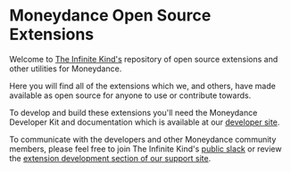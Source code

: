 # Moneydance Open Source Extensions

Welcome to [The Infinite Kind's](https://infinitekind.com) repository of open source extensions and other utilities for Moneydance.

Here you will find all of the extensions which we, and others, have made available as open source for anyone to use or contribute towards.

To develop and build these extensions you'll need the Moneydance Developer Kit and documentation which is available at our [developer site](https://infinitekind.com/developer).

To communicate with the developers and other Moneydance community members, please feel free to join The Infinite Kind's [public slack](https://infinitekind.com/joinslack) or review the [extension development section of our support site](https://infinitekind.tenderapp.com/discussions/moneydance-development).
